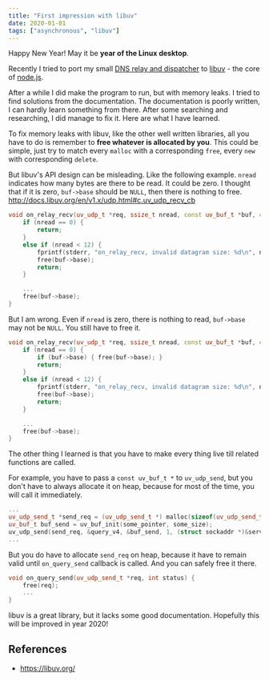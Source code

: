 ```yaml
---
title: "First impression with libuv"
date: 2020-01-01
tags: ["asynchronous", "libuv"]
---
```


Happy New Year! May it be **year of the Linux desktop**.

Recently I tried to port my small [DNS relay and dispatcher](https://github.com/h3fang/cdns) to [libuv](https://libuv.org/) - the core of [node.js](https://nodejs.org/).

<!--more-->

After a while I did make the program to run, but with memory leaks. I tried to find solutions from the documentation. The documentation is poorly written, I can hardly learn something from there. After some searching and researching, I did manage to fix it. Here are what I have learned.

To fix memory leaks with libuv, like the other well written libraries, all you have to do is remember to **free whatever is allocated by you**. This could be simple, just try to match every `malloc` with a corresponding `free`, every `new` with corresponding `delete`.

But libuv's API design can be misleading. Like the following example. `nread` indicates how many bytes are there to be read. It could be zero. I thought that if it is zero, `buf->base` should be `NULL`, then there is nothing to free. <http://docs.libuv.org/en/v1.x/udp.html#c.uv_udp_recv_cb>

```c++
void on_relay_recv(uv_udp_t *req, ssize_t nread, const uv_buf_t *buf, const struct sockaddr *addr, unsigned flags) {
    if (nread == 0) {
        return;
    }
    else if (nread < 12) {
        fprintf(stderr, "on_relay_recv, invalid datagram size: %d\n", nread);
        free(buf->base);
        return;
    }

    ...
    free(buf->base);
}
```

But I am wrong. Even if `nread` is zero, there is nothing to read, `buf->base` may not be `NULL`. You still have to free it.

```c++
void on_relay_recv(uv_udp_t *req, ssize_t nread, const uv_buf_t *buf, const struct sockaddr *addr, unsigned flags) {
    if (nread == 0) {
        if (buf->base) { free(buf->base); }
        return;
    }
    else if (nread < 12) {
        fprintf(stderr, "on_relay_recv, invalid datagram size: %d\n", nread);
        free(buf->base);
        return;
    }

    ...
    free(buf->base);
}
```

The other thing I learned is that you have to make every thing live till related functions are called.

For example, you have to pass a `const uv_buf_t *` to `uv_udp_send`, but you don't have to always allocate it on heap, because for most of the time, you will call it immediately.

```c++
...
uv_udp_send_t *send_req = (uv_udp_send_t *) malloc(sizeof(uv_udp_send_t));
uv_buf_t buf_send = uv_buf_init(some_pointer, some_size);
uv_udp_send(send_req, &query_v4, &buf_send, 1, (struct sockaddr *)&server_v4, on_query_send);
...
```

But you do have to allocate `send_req` on heap, because it have to remain valid until `on_query_send` callback is called. And you can safely free it there.

```c++
void on_query_send(uv_udp_send_t *req, int status) {
    free(req);
    ...
}
```

libuv is a great library, but it lacks some good documentation. Hopefully this will be improved in year 2020!

## References
- <https://libuv.org/>
